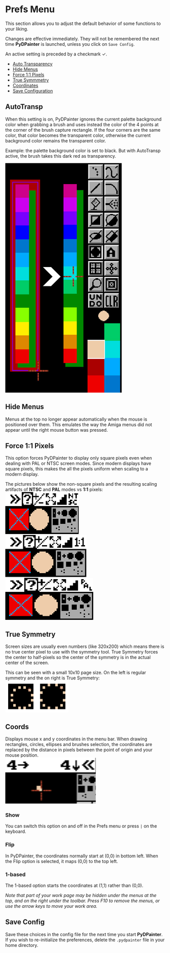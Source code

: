 # Prefs Menu

This section allows you to adjust the default behavior of some functions to your liking.

Changes are effective immediately. They will not be remembered the next time **PyDPainter** is launched, unless you click on `Save Config`.

An active setting is preceded by a checkmark &check;.

- [Auto Transparency](#autotransp)
- [Hide Menus](#hide-menus)
- [Force 1:1 Pixels](#force-11-pixels)
- [True Symmmetry](#true-symmetry)
- [Coordinates](#coords)
- [Save Configuration](#save-config)

## AutoTransp
When this setting is on, PyDPainter ignores the current palette background color when grabbing a brush and uses instead the color of the 4 points at the corner of the brush capture rectangle.
If the four corners are the same color, that color becomes the transparent color, otherwise the current background color remains the transparent color.

Example: the palette background color is set to black. But with AutoTransp active, the brush takes this dark red as transparency.

![](Autotransp.jpg)

## Hide Menus
Menus at the top no longer appear automatically when the mouse is positioned over them. This emulates the way the Amiga menus did not appear until the right mouse button was pressed.

## Force 1:1 Pixels
This option forces PyDPainter to display only square pixels even when dealing with PAL or NTSC screen modes. Since modern displays have square pixels, this makes the all the pixels uniform when scaling to a modern display.

The pictures below show the non-square pixels and the resulting scaling artifacts of **NTSC** and **PAL** modes vs **1:1** pixels:<br>
![](NTSC-pixels.PNG)<br>
![](1-1-pixels.PNG)<br>
![](PAL-pixels.PNG)

## True Symmetry
Screen sizes are usually even numbers (like 320x200) which means there is no true center pixel to use with the symmetry tool. True Symmetry forces the center to half-pixels so the center of the symmetry is in the actual center of the screen.

This can be seen with a small 10x10 page size. On the left is regular symmetry and the on right is True Symmetry:<br>
![](true_symm.png)

## Coords
Displays mouse x and y coordinates in the menu bar. When drawing rectangles, circles, ellipses and brushes selection, the coordinates are replaced by the distance in pixels between the point of origin and your mouse position.  
![](rel-coords.PNG)

### Show
You can switch this option on and off in the Prefs menu or press `|` on the keyboard.

### Flip
In PyDPainter, the coordinates normally start at (0,0) in bottom left. When the Flip option is selected, it maps (0,0) to the top left.

### 1-based
The 1-based option starts the coordinates at (1,1) rather than (0,0).

*Note that part of your work page may be hidden under the menus at the top, and on the right under the toolbar. Press F10 to remove the menus, or use the arrow keys to move your work area.*

## Save Config
Save these choices in the config file for the next time you start **PyDPainter**.
If you wish to re-initialize the preferences, delete the `.pydpainter` file in your home directory.
